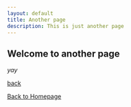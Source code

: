 ```yaml
---
layout: default
title: Another page
description: This is just another page
---
```


## Welcome to another page

_yay_

[back](./)

[Back to Homepage](./)
